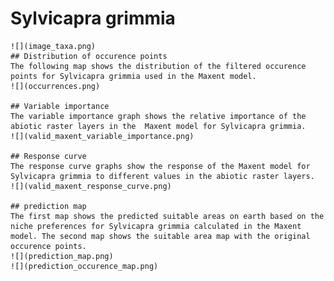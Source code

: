 # Sylvicapra grimmia 
    ![](image_taxa.png) 
    ## Distribution of occurence points 
    The following map shows the distribution of the filtered occurence points for Sylvicapra grimmia used in the Maxent model. 
    ![](occurrences.png)
    
    ## Variable importance 
    The variable importance graph shows the relative importance of the abiotic raster layers in the  Maxent model for Sylvicapra grimmia. 
    ![](valid_maxent_variable_importance.png)
    
    ## Response curve 
    The response curve graphs show the response of the Maxent model for Sylvicapra grimmia to different values in the abiotic raster layers. 
    ![](valid_maxent_response_curve.png)
    
    ## prediction map 
    The first map shows the predicted suitable areas on earth based on the niche preferences for Sylvicapra grimmia calculated in the Maxent model. The second map shows the suitable area map with the original occurence points. 
    ![](prediction_map.png)
    ![](prediction_occurence_map.png)
    
